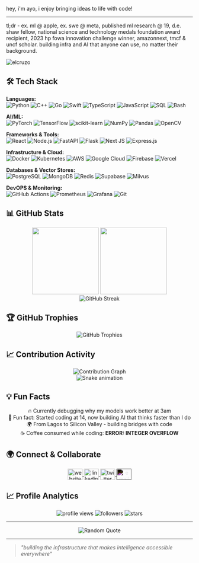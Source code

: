 hey, i'm ayo, i enjoy bringing ideas to life with code!

---

tl;dr - ex. ml @ apple, ex. swe @ meta, published ml research @ 19, d.e. shaw fellow, national science and technology medals foundation award recipient, 2023 hp fowa innovation challenge winner, amazonnext, tmcf & uncf scholar. building infra and AI that anyone can use, no matter their background.

<p align="left"> <img src="https://komarev.com/ghpvc/?username=elcruzo&label=Profile%20views&color=0e75b6&style=flat" alt="elcruzo" /> </p>

## 🛠️ Tech Stack

**Languages:**  
![Python](https://img.shields.io/badge/python-3670A0?style=for-the-badge&logo=python&logoColor=ffdd54) ![C++](https://img.shields.io/badge/c++-%2300599C.svg?style=for-the-badge&logo=c%2B%2B&logoColor=white) ![Go](https://img.shields.io/badge/go-%2300ADD8.svg?style=for-the-badge&logo=go&logoColor=white) ![Swift](https://img.shields.io/badge/swift-F54A2A?style=for-the-badge&logo=swift&logoColor=white) ![TypeScript](https://img.shields.io/badge/typescript-%23007ACC.svg?style=for-the-badge&logo=typescript&logoColor=white) ![JavaScript](https://img.shields.io/badge/javascript-%23323330.svg?style=for-the-badge&logo=javascript&logoColor=%23F7DF1E) ![SQL](https://img.shields.io/badge/sql-%2300f.svg?style=for-the-badge&logo=postgresql&logoColor=white) ![Bash](https://img.shields.io/badge/bash-%23121011.svg?style=for-the-badge&logo=gnu-bash&logoColor=white)

**AI/ML:**  
![PyTorch](https://img.shields.io/badge/PyTorch-%23EE4C2C.svg?style=for-the-badge&logo=PyTorch&logoColor=white) ![TensorFlow](https://img.shields.io/badge/TensorFlow-%23FF6F00.svg?style=for-the-badge&logo=TensorFlow&logoColor=white) ![scikit-learn](https://img.shields.io/badge/scikit--learn-%23F7931E.svg?style=for-the-badge&logo=scikit-learn&logoColor=white) ![NumPy](https://img.shields.io/badge/numpy-%23013243.svg?style=for-the-badge&logo=numpy&logoColor=white) ![Pandas](https://img.shields.io/badge/pandas-%23150458.svg?style=for-the-badge&logo=pandas&logoColor=white) ![OpenCV](https://img.shields.io/badge/opencv-%23white.svg?style=for-the-badge&logo=opencv&logoColor=white)

**Frameworks & Tools:**  
![React](https://img.shields.io/badge/react-%2320232a.svg?style=for-the-badge&logo=react&logoColor=%2361DAFB) ![Node.js](https://img.shields.io/badge/node.js-6DA55F?style=for-the-badge&logo=node.js&logoColor=white) ![FastAPI](https://img.shields.io/badge/FastAPI-005571?style=for-the-badge&logo=fastapi) ![Flask](https://img.shields.io/badge/flask-%23000.svg?style=for-the-badge&logo=flask&logoColor=white) ![Next JS](https://img.shields.io/badge/Next-black?style=for-the-badge&logo=next.js&logoColor=white) ![Express.js](https://img.shields.io/badge/express.js-%23404d59.svg?style=for-the-badge&logo=express&logoColor=%2361DAFB)

**Infrastructure & Cloud:**  
![Docker](https://img.shields.io/badge/docker-%230db7ed.svg?style=for-the-badge&logo=docker&logoColor=white) ![Kubernetes](https://img.shields.io/badge/kubernetes-%23326ce5.svg?style=for-the-badge&logo=kubernetes&logoColor=white) ![AWS](https://img.shields.io/badge/AWS-%23FF9900.svg?style=for-the-badge&logo=amazon-aws&logoColor=white) ![Google Cloud](https://img.shields.io/badge/GoogleCloud-%234285F4.svg?style=for-the-badge&logo=google-cloud&logoColor=white) ![Firebase](https://img.shields.io/badge/firebase-%23039BE5.svg?style=for-the-badge&logo=firebase) ![Vercel](https://img.shields.io/badge/vercel-%23000000.svg?style=for-the-badge&logo=vercel&logoColor=white)

**Databases & Vector Stores:**  
![PostgreSQL](https://img.shields.io/badge/postgresql-%23316192.svg?style=for-the-badge&logo=postgresql&logoColor=white) ![MongoDB](https://img.shields.io/badge/MongoDB-%234ea94b.svg?style=for-the-badge&logo=mongodb&logoColor=white) ![Redis](https://img.shields.io/badge/redis-%23DD0031.svg?style=for-the-badge&logo=redis&logoColor=white) ![Supabase](https://img.shields.io/badge/Supabase-3ECF8E?style=for-the-badge&logo=supabase&logoColor=white) ![Milvus](https://img.shields.io/badge/Milvus-%2300A693.svg?style=for-the-badge&logo=milvus&logoColor=white)

**DevOPS & Monitoring:**  
![GitHub Actions](https://img.shields.io/badge/github%20actions-%232671E5.svg?style=for-the-badge&logo=githubactions&logoColor=white) ![Prometheus](https://img.shields.io/badge/Prometheus-E6522C?style=for-the-badge&logo=Prometheus&logoColor=white) ![Grafana](https://img.shields.io/badge/grafana-%23F46800.svg?style=for-the-badge&logo=grafana&logoColor=white) ![Git](https://img.shields.io/badge/git-%23F05033.svg?style=for-the-badge&logo=git&logoColor=white)

## 📊 GitHub Stats

<div align="center">
  <img height="180em" src="https://github-readme-stats.vercel.app/api?username=elcruzo&show_icons=true&count_private=true&theme=radical&hide_border=true&bg_color=0d1117&title_color=F85D7F&icon_color=F85D7F"/>
  <img height="180em" src="https://github-readme-stats.vercel.app/api/top-langs/?username=elcruzo&layout=compact&theme=radical&hide_border=true&bg_color=0d1117&title_color=F85D7F"/>
</div>

<div align="center">
  <img src="https://github-readme-streak-stats.herokuapp.com?user=elcruzo&theme=radical&hide_border=true&background=0d1117&stroke=F85D7F&ring=F85D7F&fire=F85D7F&currStreakLabel=F85D7F" alt="GitHub Streak"/>
</div>

## 🏆 GitHub Trophies
<div align="center">
  <img src="https://github-profile-trophy.vercel.app/?username=elcruzo&theme=radical&no-frame=true&no-bg=true&margin-w=4&row=1" alt="GitHub Trophies"/>
</div>

## 📈 Contribution Activity
<div align="center">
  <img src="https://github-readme-activity-graph.vercel.app/graph?username=elcruzo&custom_title=Ayo's%20Contribution%20Graph&bg_color=0d1117&color=F85D7F&line=F85D7F&point=FFFFFF&area_color=F85D7F&title_color=FFFFFF&area=true" alt="Contribution Graph"/>
</div>

<div align="center">
  <img src="https://raw.githubusercontent.com/elcruzo/elcruzo/output/snake.svg" alt="Snake animation" />
</div>

## 💡 Fun Facts
<div align="center">
  
🔥 Currently debugging why my models work better at 3am  
🎯 Fun fact: Started coding at 14, now building AI that thinks faster than I do  
🌍 From Lagos to Silicon Valley - building bridges with code  
☕ Coffee consumed while coding: **ERROR: INTEGER OVERFLOW**  

</div>

## 🌍 Connect & Collaborate

<div align="center">
<a href="https://ayomide.ai" target="blank">
  <img align="center" src="https://raw.githubusercontent.com/rahuldkjain/github-profile-readme-generator/master/src/images/icons/Social/dribbble.svg" alt="website" height="30" width="40" />
</a>
<a href="https://linkedin.com/in/elcruzo" target="blank">
  <img align="center" src="https://raw.githubusercontent.com/rahuldkjain/github-profile-readme-generator/master/src/images/icons/Social/linked-in-alt.svg" alt="linkedin" height="30" width="40" />
</a>
<a href="https://twitter.com/elcruzosym" target="blank">
  <img align="center" src="https://raw.githubusercontent.com/rahuldkjain/github-profile-readme-generator/master/src/images/icons/Social/twitter.svg" alt="twitter" height="30" width="40" />
</a>
<a href="mailto:ayomideadekoya266@gmail.com" target="blank">
  <img align="center" src="https://cdn.jsdelivr.net/npm/simple-icons@3.0.1/icons/gmail.svg" alt="email" height="30" width="40" style="filter: invert(1);"/>
</a>
</div>

## 📈 Profile Analytics
<div align="center">
  <img src="https://komarev.com/ghpvc/?username=elcruzo&label=Profile%20Views&color=F85D7F&style=for-the-badge" alt="profile views" />
  <img src="https://img.shields.io/github/followers/elcruzo?label=Followers&style=for-the-badge&color=F85D7F" alt="followers" />
  <img src="https://img.shields.io/github/stars/elcruzo?label=Stars&style=for-the-badge&color=F85D7F" alt="stars" />
</div>

---

<div align="center">
  <img src="https://quotes-github-readme.vercel.app/api?type=horizontal&theme=radical" alt="Random Quote"/>
</div>

---

> *"building the infrastructure that makes intelligence accessible everywhere"*
